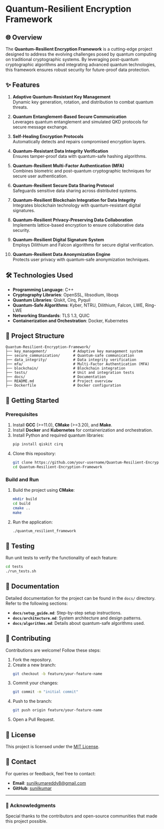 # Quantum-Resilient Encryption Framework

## 🌐 Overview
The **Quantum-Resilient Encryption Framework** is a cutting-edge project designed to address the evolving challenges posed by quantum computing on traditional cryptographic systems. By leveraging post-quantum cryptographic algorithms and integrating advanced quantum technologies, this framework ensures robust security for future-proof data protection.

## ✨ Features
1. **Adaptive Quantum-Resistant Key Management**  
   Dynamic key generation, rotation, and distribution to combat quantum threats.

2. **Quantum Entanglement-Based Secure Communication**  
   Leverages quantum entanglement and simulated QKD protocols for secure message exchange.

3. **Self-Healing Encryption Protocols**  
   Automatically detects and repairs compromised encryption layers.

4. **Quantum-Resistant Data Integrity Verification**  
   Ensures tamper-proof data with quantum-safe hashing algorithms.

5. **Quantum-Resilient Multi-Factor Authentication (MFA)**  
   Combines biometric and post-quantum cryptographic techniques for secure user authentication.

6. **Quantum-Resilient Secure Data Sharing Protocol**  
   Safeguards sensitive data sharing across distributed systems.

7. **Quantum-Resilient Blockchain Integration for Data Integrity**  
   Integrates blockchain technology with quantum-resistant digital signatures.

8. **Quantum-Resilient Privacy-Preserving Data Collaboration**  
   Implements lattice-based encryption to ensure collaborative data security.

9. **Quantum-Resilient Digital Signature System**  
   Employs Dilithium and Falcon algorithms for secure digital verification.

10. **Quantum-Resilient Data Anonymization Engine**  
    Protects user privacy with quantum-safe anonymization techniques.

## 🛠️ Technologies Used
- **Programming Language**: C++
- **Cryptography Libraries**: OpenSSL, libsodium, liboqs
- **Quantum Libraries**: Qiskit, Cirq, Pyquil
- **Quantum-Safe Algorithms**: Kyber, NTRU, Dilithium, Falcon, LWE, Ring-LWE
- **Networking Standards**: TLS 1.3, QUIC
- **Containerization and Orchestration**: Docker, Kubernetes

## 📂 Project Structure
```plaintext
Quantum-Resilient-Encryption-Framework/
├── key_management/            # Adaptive key management system
├── secure_communication/      # Quantum-safe communication
├── data_integrity/            # Data integrity verification
├── mfa/                       # Multi-Factor Authentication (MFA)
├── blockchain/                # Blockchain integration
├── tests/                     # Unit and integration tests
├── docs/                      # Documentation
├── README.md                  # Project overview
├── Dockerfile                 # Docker configuration
```

## 🚀 Getting Started

### Prerequisites
1. Install **GCC** (>=11.0), **CMake** (>=3.20), and **Make**.
2. Install **Docker** and **Kubernetes** for containerization and orchestration.
3. Install Python and required quantum libraries:
   ```bash
   pip install qiskit cirq
   ```
4. Clone this repository:
   ```bash
   git clone https://github.com/your-username/Quantum-Resilient-Encryption-Framework.git
   cd Quantum-Resilient-Encryption-Framework
   ```

### Build and Run
1. Build the project using **CMake**:
   ```bash
   mkdir build
   cd build
   cmake ..
   make
   ```
2. Run the application:
   ```bash
   ./quantum_resilient_framework
   ```

## 🧪 Testing
Run unit tests to verify the functionality of each feature:
```bash
cd tests
./run_tests.sh
```

## 📄 Documentation
Detailed documentation for the project can be found in the `docs/` directory. Refer to the following sections:
- **`docs/setup_guide.md`**: Step-by-step setup instructions.
- **`docs/architecture.md`**: System architecture and design patterns.
- **`docs/algorithms.md`**: Details about quantum-safe algorithms used.

## 🤝 Contributing
Contributions are welcome! Follow these steps:
1. Fork the repository.
2. Create a new branch:
   ```bash
   git checkout -b feature/your-feature-name
   ```
3. Commit your changes:
   ```bash
   git commit -m "initial commit"
   ```
4. Push to the branch:
   ```bash
   git push origin feature/your-feature-name
   ```
5. Open a Pull Request.

## 📜 License
This project is licensed under the [MIT License](LICENSE).

## 📧 Contact
For queries or feedback, feel free to contact:
- **Email**: sunilkumareddy8@gmail.com
- **GitHub**: [sunilkumar](https://github.com/your-username)

---

### 🌟 Acknowledgments
Special thanks to the contributors and open-source communities that made this project possible.

